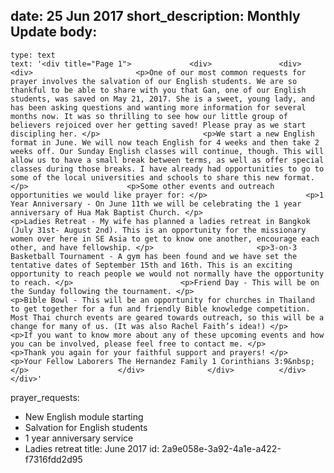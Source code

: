 date: 25 Jun 2017
short_description: Monthly Update
body:
  - 
    type: text
    text: '<div title="Page 1"> 			<div> 				<div> 					<div> 						<p>One of our most common requests for prayer involves the salvation of our English students. We are so thankful to be able to share with you that Gan, one of our English students, was saved on May 21, 2017. She is a sweet, young lady, and has been asking questions and wanting more information for several months now. It was so thrilling to see how our little group of believers rejoiced over her getting saved! Please pray as we start discipling her. </p>						<p>We start a new English format in June. We will now teach English for 4 weeks and then take 2 weeks off. Our Sunday English classes will continue, though. This will allow us to have a small break between terms, as well as offer special classes during those breaks. I have already had opportunities to go to some of the local universities and schools to share this new format. </p>						<p>Some other events and outreach opportunities we would like prayer for: </p>						<p>1 Year Anniversary - On June 11th we will be celebrating the 1 year anniversary of Hua Mak Baptist Church. </p>						<p>Ladies Retreat - My wife has planned a ladies retreat in Bangkok (July 31st- August 2nd). This is an opportunity for the missionary women over here in SE Asia to get to know one another, encourage each other, and have fellowship. </p>						<p>3-on-3 Basketball Tournament - A gym has been found and we have set the tentative dates of September 15th and 16th. This is an exciting opportunity to reach people we would not normally have the opportunity to reach. </p>						<p>Friend Day - This will be on the Sunday following the tournament. </p>						<p>Bible Bowl - This will be an opportunity for churches in Thailand to get together for a fun and friendly Bible knowledge competition. Most Thai church events are geared towards outreach, so this will be a change for many of us. (It was also Rachel Faith’s idea!) </p>						<p>If you want to know more about any of these upcoming events and how you can be involved, please feel free to contact me. </p>						<p>Thank you again for your faithful support and prayers! </p>						<p>Your Fellow Laborers The Hernandez Family 1 Corinthians 3:9&nbsp;</p>					</div> 				</div> 			</div></div>'
prayer_requests:
  - New English module starting
  - Salvation for English students
  - 1 year anniversary service
  - Ladies retreat
title: June 2017
id: 2a9e058e-3a92-4a1e-a422-f7316fdd2d95
